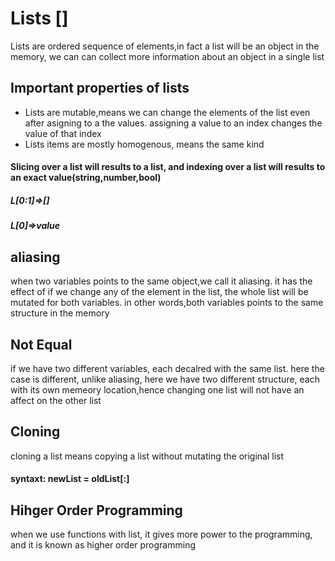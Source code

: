 <h1>Lists <span>[]</span></h1>
Lists are ordered sequence of elements,in fact a list will be an object in the memory, we can can collect more information about an object in a single list

<h2>Important properties of lists</h2>
<ul>
<li>Lists are mutable,means we can change the elements of the list even after asigning to a the values.
assigning a value to an index changes the value of that index</li>
<li>Lists items are mostly homogenous, means the same kind</li>
</ul>

<h4>Slicing over a list will results to a list, and indexing over a list will results to an exact value(string,number,bool)</h4>

<h5>L[0:1]=>[]</h5>
<h5>L[0]=>value</h5>

<h2>aliasing</h2>
<p>when two variables points to the same object,we call it aliasing. it has the effect of if we change any of the element in the list, the whole list will be mutated for both variables.
in other words,both variables points to the same structure in the memory</p>

<h2>Not Equal</h2>
<p>if we have two different variables, each decalred with the same list. here the case is different, unlike aliasing, here we have two different structure, each with its own memeory location,hence changing one list will not have an affect on the other list</p>

<h2>Cloning</h2>
<p>cloning a list means copying a list without mutating the original list
<h4>syntaxt: newList = oldList[:]</h4></p>

<h2>Hihger Order Programming</h2>
<p>when we use functions with list, it gives more power to the programming, and it is known as higher order programming</p>
